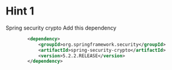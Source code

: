 # Hint 1

Spring security crypto
Add this dependency
```xml
        <dependency>
            <groupId>org.springframework.security</groupId>
            <artifactId>spring-security-crypto</artifactId>
            <version>5.2.2.RELEASE</version>
        </dependency>
```